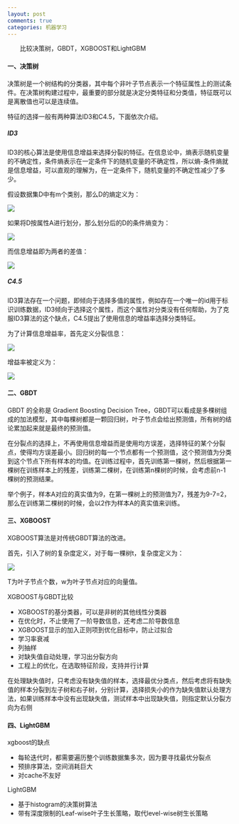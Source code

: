 ```yaml
---
layout: post
comments: true
categories: 机器学习
---
```

&emsp;&emsp;比较决策树，GBDT，XGBOOST和LightGBM

#### 一、决策树
决策树是一个树结构的分类器，其中每个非叶子节点表示一个特征属性上的测试条件。在决策树构建过程中，最重要的部分就是决定分类特征和分类值，特征既可以是离散值也可以是连续值。

特征的选择一般有两种算法ID3和C4.5，下面依次介绍。
##### ID3
ID3的核心算法是使用信息增益来选择分裂的特征。在信息论中，熵表示随机变量的不确定性，条件熵表示在一定条件下的随机变量的不确定性，所以熵-条件熵就是信息增益，可以直观的理解为，在一定条件下，随机变量的不确定性减少了多少。

假设数据集D中有m个类别，那么D的熵定义为：

<img src="http://chart.googleapis.com/chart?cht=tx&chl=info(D)=-\sum_{i=1}^{m}p_{i}log_{2}(p_{i})">

如果将D按属性A进行划分，那么划分后的D的条件熵变为：

<img src="http://chart.googleapis.com/chart?cht=tx&chl=info_{A}(D)=\sum_{v}^{j=1}\frac{|D_{j}|}{|D|}info(D_{j})">

而信息增益即为两者的差值：

<img src="http://chart.googleapis.com/chart?cht=tx&chl=gain(A)=info(D)-info_{A}(D)">

##### C4.5
ID3算法存在一个问题，即倾向于选择多值的属性，例如存在一个唯一的id用于标识训练数据，ID3倾向于选择这个属性，而这个属性对分类没有任何帮助，为了克服ID3算法的这个缺点，C4.5提出了使用信息的增益率选择分类特征。

为了计算信息增益率，首先定义分裂信息：

<img src="http://chart.googleapis.com/chart?cht=tx&chl=SplitInfo_{A}(D)=-\sum_{v}^{j=1}\frac{|D_{j}|}{|D|}log_{2}\frac{|D_{j}|}{|D|}">

增益率被定义为：

<img src="http://chart.googleapis.com/chart?cht=tx&chl=GrainRatio(A)=\frac{gain(A)}{SplitInfo(A)}">

#### 二、GBDT
GBDT 的全称是 Gradient Boosting Decision Tree，GBDT可以看成是多棵树组成的加法模型，其中每棵树都是一颗回归树，叶子节点会给出预测值，所有树的结论累加起来就是最终的预测值。

在分裂点的选择上，不再使用信息增益而是使用均方误差，选择特征的某个分裂点，使得均方误差最小。回归树的每一个节点都有一个预测值，这个预测值为分类到这个节点下所有样本的均值。在训练过程中，首先训练第一棵树，然后根据第一棵树在训练样本上的残差，训练第二棵树，在训练第n棵树的时候，会考虑前n-1棵树的预测结果。

举个例子，样本A对应的真实值为9，在第一棵树上的预测值为7，残差为9-7=2，那么在训练第二棵树的时候，会以2作为样本A的真实值来训练。

#### 三、XGBOOST
XGBOOST算法是对传统GBDT算法的改进。

首先，引入了树的复杂度定义，对于每一棵树t，复杂度定义为：

<img src="http://chart.googleapis.com/chart?cht=tx&chl=\Omega (f_{t})=\gamma T+\frac{1}{2}\lambda \sum_{j=1}^{T}\omega_{j}^{2}"> 

T为叶子节点个数，w为叶子节点对应的向量值。

XGBOOST与GBDT比较
* XGBOOST的基分类器，可以是非树的其他线性分类器
* 在优化时，不止使用了一阶导数信息，还考虑二阶导数信息
* XGBOOST显示的加入正则项到优化目标中，防止过拟合
* 学习率衰减
* 列抽样
* 对缺失值自动处理，学习出分裂方向
* 工程上的优化，在选取特征阶段，支持并行计算

在处理缺失值时，只考虑没有缺失值的样本，选择最优分类点，然后考虑将有缺失值的样本分裂到左子树和右子树，分别计算，选择损失小的作为缺失值默认处理方法，如果训练样本中没有出现缺失值，测试样本中出现缺失值，则指定默认分裂方向为右侧

#### 四、LightGBM
xgboost的缺点

* 每轮迭代时，都需要遍历整个训练数据集多次，因为要寻找最优分裂点
* 预排序算法，空间消耗巨大
* 对cache不友好

LightGBM

* 基于histogram的决策树算法
* 带有深度限制的Leaf-wise叶子生长策略，取代level-wise树生长策略
